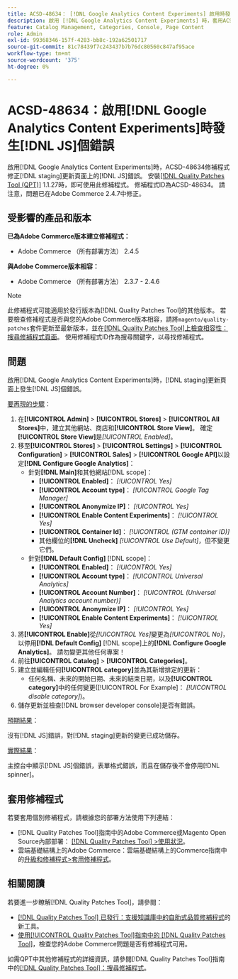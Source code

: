 ```yaml
---
title: ACSD-48634： [!DNL Google Analytics Content Experiments] 啟用時發生 [!DNL JS] 錯誤
description: 啟用 [!DNL Google Analytics Content Experiments] 時，套用ACSD-48634修補程式來修正 [!DNL staging] 更新頁面上的 [!DNL JS] 錯誤。
feature: Catalog Management, Categories, Console, Page Content
role: Admin
exl-id: 99368346-157f-4283-bb8c-192a62501717
source-git-commit: 81c78439f7c243437b7b76dc80560c847af95ace
workflow-type: tm+mt
source-wordcount: '375'
ht-degree: 0%

---
```


# ACSD-48634：啟用[!DNL Google Analytics Content Experiments]時發生[!DNL JS]個錯誤

啟用[!DNL Google Analytics Content Experiments]時，ACSD-48634修補程式修正[!DNL staging]更新頁面上的[!DNL JS]錯誤。 安裝[[!DNL Quality Patches Tool (QPT)]](https://experienceleague.adobe.com/zh-hant/docs/commerce-knowledge-base/kb/announcements/commerce-announcements/magento-quality-patches-released-new-tool-to-self-serve-quality-patches) 1.1.27時，即可使用此修補程式。 修補程式ID為ACSD-48634。 請注意，問題已在Adobe Commerce 2.4.7中修正。

## 受影響的產品和版本

**已為Adobe Commerce版本建立修補程式：**

* Adobe Commerce （所有部署方法） 2.4.5

**與Adobe Commerce版本相容：**

* Adobe Commerce （所有部署方法） 2.3.7 - 2.4.6

>[!NOTE]
>
>此修補程式可能適用於發行版本為[!DNL Quality Patches Tool]的其他版本。 若要檢查修補程式是否與您的Adobe Commerce版本相容，請將`magento/quality-patches`套件更新至最新版本，並在[[!DNL Quality Patches Tool]上檢查相容性：搜尋修補程式頁面](https://experienceleague.adobe.com/tools/commerce-quality-patches/index.html?lang=zh-Hant)。 使用修補程式ID作為搜尋關鍵字，以尋找修補程式。

## 問題

啟用[!DNL Google Analytics Content Experiments]時，[!DNL staging]更新頁面上發生[!DNL JS]個錯誤。

<u>要再現的步驟</u>：

1. 在&#x200B;**[!UICONTROL Admin]** > **[!UICONTROL Stores]** > **[!UICONTROL All Stores]**&#x200B;中，建立其他網站、商店和&#x200B;**[!UICONTROL Store View]**。 確定&#x200B;**[!UICONTROL Store View]**&#x200B;是&#x200B;*[!UICONTROL Enabled]*。
1. 移至&#x200B;**[!UICONTROL Stores]** > **[!UICONTROL Settings]** > **[!UICONTROL Configuration]** > **[!UICONTROL Sales]** > **[!UICONTROL Google API]**&#x200B;以設定&#x200B;**[!DNL Configure Google Analytics]**：
   * 針對&#x200B;**[!DNL Main]**&#x200B;和其他網站[!DNL scope]：
      * **[!UICONTROL Enabled]**： *[!UICONTROL Yes]*
      * **[!UICONTROL Account type]**： *[!UICONTROL Google Tag Manager]*
      * **[!UICONTROL Anonymize IP]**： *[!UICONTROL Yes]*
      * **[!UICONTROL Enable Content Experiments]**： *[!UICONTROL Yes]*
      * **[!UICONTROL Container Id]**： *[!UICONTROL (GTM container ID)]*
      * 其他欄位的&#x200B;**[!DNL Uncheck]** *[!UICONTROL Use Default]*，但不變更它們。
   * 針對&#x200B;**[!DNL Default Config]** [!DNL scope]：
      * **[!UICONTROL Enabled]**： *[!UICONTROL Yes]*
      * **[!UICONTROL Account type]**： *[!UICONTROL Universal Analytics]*
      * **[!UICONTROL Account Number]**： *[!UICONTROL (Universal Analytics account number)]*
      * **[!UICONTROL Anonymize IP]**： *[!UICONTROL Yes]*
      * **[!UICONTROL Enable Content Experiments]**： *[!UICONTROL Yes]*
1. 將&#x200B;**[!UICONTROL Enable]**&#x200B;從&#x200B;*[!UICONTROL Yes]*&#x200B;變更為&#x200B;*[!UICONTROL No]*，以停用&#x200B;**[!DNL Default Config]** [!DNL scope]上的&#x200B;**[!DNL Configure Google Analytics]**。 請勿變更其他任何專案！
1. 前往&#x200B;**[!UICONTROL Catalog]** > **[!UICONTROL Categories]**。
1. 建立並編輯任何&#x200B;**[!UICONTROL category]**&#x200B;並為其新增排定的更新：
   * 任何名稱、未來的開始日期、未來的結束日期，以及&#x200B;**[!UICONTROL category]**&#x200B;中的任何變更([!UICONTROL For Example]： *[!UICONTROL disable category]*)。
1. 儲存更新並檢查[!DNL browser developer console]是否有錯誤。

<u>預期結果</u>：

沒有[!DNL JS]錯誤，對[!DNL staging]更新的變更已成功儲存。

<u>實際結果</u>：

主控台中顯示[!DNL JS]個錯誤，表單格式錯誤，而且在儲存後不會停用[!DNL spinner]。

## 套用修補程式

若要套用個別修補程式，請根據您的部署方法使用下列連結：

* [!DNL Quality Patches Tool]指南中的Adobe Commerce或Magento Open Source內部部署： [[!DNL Quality Patches Tool] >使用狀況](/help/tools/quality-patches-tool/usage.md)。
* 雲端基礎結構上的Adobe Commerce：雲端基礎結構上的Commerce指南中的[升級和修補程式>套用修補程式](https://experienceleague.adobe.com/docs/commerce-cloud-service/user-guide/develop/upgrade/apply-patches.html?lang=zh-Hant)。

## 相關閱讀

若要進一步瞭解[!DNL Quality Patches Tool]，請參閱：

* [[!DNL Quality Patches Tool] 已發行：支援知識庫中的自助式品質修補程式](https://experienceleague.adobe.com/zh-hant/docs/commerce-knowledge-base/kb/announcements/commerce-announcements/magento-quality-patches-released-new-tool-to-self-serve-quality-patches)的新工具。
* [使用[!UICONTROL Quality Patches Tool]指南中的 [!DNL Quality Patches Tool]](/help/tools/quality-patches-tool/patches-available-in-qpt/check-patch-for-magento-issue-with-magento-quality-patches.md)，檢查您的Adobe Commerce問題是否有修補程式可用。


如需QPT中其他修補程式的詳細資訊，請參閱[!DNL Quality Patches Tool]指南中的[[!DNL Quality Patches Tool]：搜尋修補程式](https://experienceleague.adobe.com/tools/commerce-quality-patches/index.html?lang=zh-Hant)。
